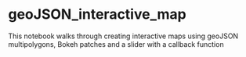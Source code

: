 # geoJSON_interactive_map
This notebook walks through creating interactive maps using geoJSON multipolygons, Bokeh patches and a slider with a callback function
